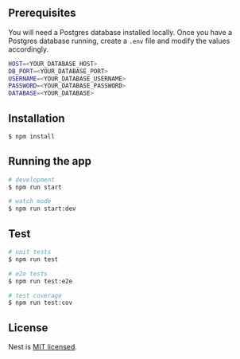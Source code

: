 ## Prerequisites

You will need a Postgres database installed locally. Once you have a Postgres database running, create a `.env` file and modify the values accordingly.

```bash
HOST=<YOUR_DATABASE_HOST>
DB_PORT=<YOUR_DATABASE_PORT>
USERNAME=<YOUR_DATABASE_USERNAME>
PASSWORD=<YOUR_DATABASE_PASSWORD>
DATABASE=<YOUR_DATABASE>
```

## Installation

```bash
$ npm install
```

## Running the app

```bash
# development
$ npm run start

# watch mode
$ npm run start:dev
```

## Test

```bash
# unit tests
$ npm run test

# e2e tests
$ npm run test:e2e

# test coverage
$ npm run test:cov
```

## License

Nest is [MIT licensed](LICENSE).
